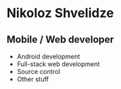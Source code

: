 # Nikoloz Shvelidze
## Mobile / Web developer

- Android development
- Full-stack web development
- Source control
- Other stuff